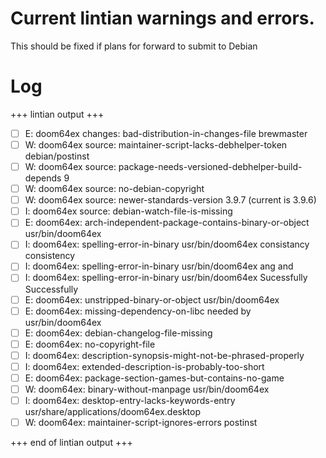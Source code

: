 # Current lintian warnings and errors.

This should be fixed if plans for forward to submit to Debian

# Log

+++ lintian output +++

- [ ] E: doom64ex changes: bad-distribution-in-changes-file brewmaster  
- [ ] W: doom64ex source: maintainer-script-lacks-debhelper-token debian/postinst  
- [ ] W: doom64ex source: package-needs-versioned-debhelper-build-depends 9  
- [ ] W: doom64ex source: no-debian-copyright  
- [ ] W: doom64ex source: newer-standards-version 3.9.7 (current is 3.9.6)  
- [ ] I: doom64ex source: debian-watch-file-is-missing  
- [ ] E: doom64ex: arch-independent-package-contains-binary-or-object usr/bin/doom64ex  
- [ ] I: doom64ex: spelling-error-in-binary usr/bin/doom64ex consistancy consistency  
- [ ] I: doom64ex: spelling-error-in-binary usr/bin/doom64ex ang and  
- [ ] I: doom64ex: spelling-error-in-binary usr/bin/doom64ex Sucessfully Successfully  
- [ ] E: doom64ex: unstripped-binary-or-object usr/bin/doom64ex  
- [ ] E: doom64ex: missing-dependency-on-libc needed by usr/bin/doom64ex  
- [ ] E: doom64ex: debian-changelog-file-missing  
- [ ] E: doom64ex: no-copyright-file  
- [ ] I: doom64ex: description-synopsis-might-not-be-phrased-properly  
- [ ] I: doom64ex: extended-description-is-probably-too-short  
- [ ] E: doom64ex: package-section-games-but-contains-no-game  
- [ ] W: doom64ex: binary-without-manpage usr/bin/doom64ex  
- [ ] I: doom64ex: desktop-entry-lacks-keywords-entry usr/share/applications/doom64ex.desktop  
- [ ] W: doom64ex: maintainer-script-ignores-errors postinst  

+++ end of lintian output +++
